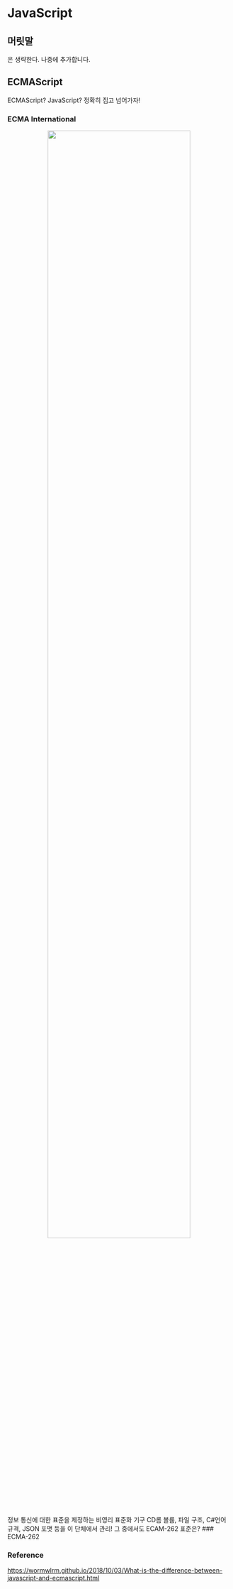 # JavaScript

## 머릿말
은 생략한다. 나중에 추가합니다.

## ECMAScript
ECMAScript? JavaScript?
정확히 집고 넘어가자!
### ECMA International
<center><img src="https://wormwlrm.github.io/img/posts/2018-10-03/3.png" width="80%" height="auto"></center>
정보 통신에 대한 표준을 제정하는 비영리 표준화 기구   
CD롬 볼륨, 파일 구조, C#언어 규격, JSON 포맷 등을 이 단체에서 관리!   
그 중에서도 ECAM-262 표준은?   
### ECMA-262



### Reference
<https://wormwlrm.github.io/2018/10/03/What-is-the-difference-between-javascript-and-ecmascript.html>